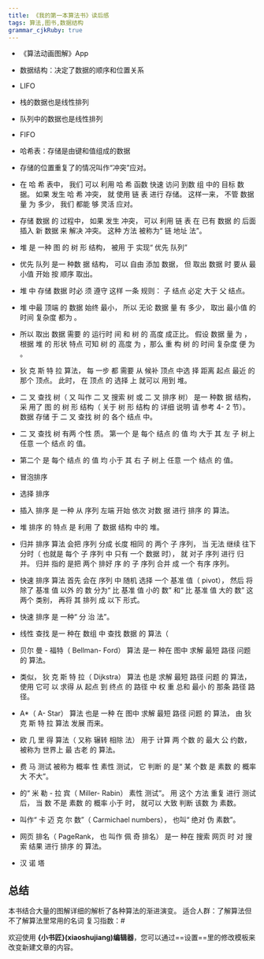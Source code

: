 ```yaml
---
title: 《我的第一本算法书》读后感
tags: 算法,图书,数据结构
grammar_cjkRuby: true
---
```

* 《算法动画图解》App

*  数据结构：决定了数据的顺序和位置关系
*  LIFO
*  栈的数据也是线性排列
*  队列中的数据也是线性排列
*  FIFO


*  哈希表：存储是由键和值组成的数据
*  存储的位置重复了的情况叫作“冲突”应对。
*  在 哈 希 表中， 我们 可以 利用 哈 希 函数 快速 访问 到数 组 中的 目标 数据。 如果 发生 哈 希 冲突， 就 使用 链 表 进行 存储。 这样一来， 不管 数据 量 为 多少， 我们 都能 够 灵活 应对。
*  存储 数据 的 过程中， 如果 发生 冲突， 可以 利用 链 表 在 已有 数据 的 后面 插入 新 数据 来 解决 冲突。 这种 方法 被称为“ 链 地址 法”。


*  堆 是 一种 图 的 树 形 结构， 被用 于 实现“ 优先 队列”
*   优先 队列 是一 种数 据 结构， 可以 自由 添加 数据， 但 取出 数据 时 要从 最小值 开始 按 顺序 取出。
*  堆 中 存储 数据 时必 须 遵守 这样 一条 规则： 子 结点 必定 大于 父 结点。
*  堆 中最 顶端 的 数据 始终 最小， 所以 无论 数据 量 有 多少， 取出 最小值 的 时间 复杂度 都为 。
*  所以 取出 数据 需要 的 运行时 间 和 树 的 高度 成正比。 假设 数据 量 为 ，根据 堆 的 形状 特点 可知 树 的 高度 为 ，那么 重 构 树 的 时间 复杂度 便 为 。
*  狄 克 斯 特 拉 算法， 每 一步 都 需要 从 候补 顶点 中选 择 距离 起点 最近 的 那个 顶点。 此时， 在 顶点 的 选择 上 就可以 用到 堆。
*  二 叉 查找 树（ 又 叫作 二 叉 搜索 树 或 二 叉 排序 树） 是一 种数 据 结构， 采 用了 图 的 树 形 结构（ 关于 树 形 结构 的 详细 说明 请 参考 4- 2 节）。 数据 存储 于 二 叉 查找 树 的 各个 结点 中。
*  二 叉 查找 树 有两 个性 质。 第一个 是 每个 结点 的 值 均 大于 其 左 子 树上 任意 一个 结点 的 值。
*  第二个 是 每个 结点 的 值 均 小于 其 右 子 树上 任意 一个 结点 的 值。


*  冒泡排序
*  选择 排序
*  插入 排序 是 一种 从 序列 左端 开始 依次 对数 据 进行 排序 的 算法。
*  堆 排序 的 特点 是 利用 了 数据 结构 中的 堆。
*  归并 排序 算法 会把 序列 分成 长度 相同 的 两个 子 序列， 当 无法 继续 往下 分时（ 也就是 每个 子 序列 中 只有 一个 数据 时）， 就 对子 序列 进行 归并。 归并 指的 是把 两个 排好 序 的 子 序列 合并 成 一个 有序 序列。
*  快速 排序 算法 首先 会在 序列 中 随机 选择 一个 基准 值（ pivot）， 然后 将 除了 基准 值 以外 的 数 分为“ 比 基准 值 小的 数” 和“ 比 基准 值 大的 数” 这 两个 类别， 再将 其 排列 成 以下 形式。
*  快速 排序 是 一种“ 分 治 法”。
*  线性 查找 是一 种在 数组 中 查找 数据 的 算法（

*  贝尔 曼 - 福特（ Bellman- Ford） 算法 是一 种在 图中 求解 最短 路径 问题 的 算法。
*  类似， 狄 克 斯 特 拉（ Dijkstra） 算法 也是 求解 最短 路径 问题 的 算法， 使用 它可 以 求得 从 起点 到 终点 的 路径 中 权 重 总和 最小 的 那条 路径 路径。
*  A*（ A- Star） 算法 也是 一种 在 图中 求解 最短 路径 问题 的 算法， 由 狄 克 斯 特 拉 算法 发展 而来。
*  欧 几 里 得 算法（ 又称 辗转 相除 法） 用于 计算 两 个数 的 最大 公 约数， 被称为 世界上 最 古老 的 算法。
*  费 马 测试 被称为 概率 性 素性 测试， 它 判断 的 是“ 某 个数 是 素数 的 概率 大 不大”。
*  的“ 米 勒 - 拉 宾（ Miller- Rabin） 素性 测试”。 用 这个 方法 重复 进行 测试 后， 当 数 不是 素数 的 概率 小于 时， 就可以 大致 判断 该数 为 素数。
*  叫作“ 卡 迈 克 尔 数”（ Carmichael numbers）， 也叫“ 绝对 伪 素数”。
*  网页 排名（ PageRank， 也 叫作 佩 奇 排名） 是一 种在 搜索 网页 时 对 搜索 结果 进行 排序 的 算法。


*  汉 诺 塔

## 总结
本书结合大量的图解详细的解析了各种算法的渐进演变。
适合人群：了解算法但不了解算法里常用的名词
复习指数：#








欢迎使用 **{小书匠}(xiaoshujiang)编辑器**，您可以通过==设置==里的修改模板来改变新建文章的内容。